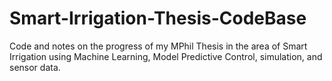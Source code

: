# Smart-Irrigation-Thesis-CodeBase
 Code and notes on the progress of my MPhil Thesis in the area of Smart Irrigation using Machine Learning, Model Predictive Control, simulation, and sensor data.
